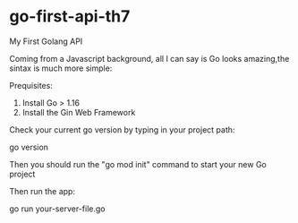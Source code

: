 # go-first-api-th7

My First Golang API

Coming from a Javascript background, all I can say is Go looks amazing,the sintax is much more simple: 

Prequisites:

  1. Install Go > 1.16
  2. Install the Gin Web Framework

Check your current go version by typing in your project path:
  
  go version
  
Then you should run the "go mod init" command to start your new Go project

Then run the app:

  go run your-server-file.go  
